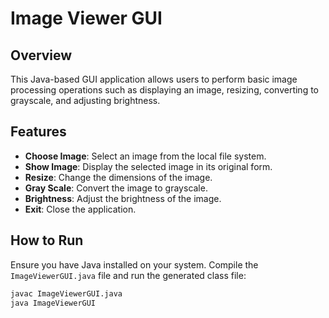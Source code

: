 # Image Viewer GUI

## Overview
This Java-based GUI application allows users to perform basic image processing operations such as displaying an image, resizing, converting to grayscale, and adjusting brightness.

## Features
- **Choose Image**: Select an image from the local file system.
- **Show Image**: Display the selected image in its original form.
- **Resize**: Change the dimensions of the image.
- **Gray Scale**: Convert the image to grayscale.
- **Brightness**: Adjust the brightness of the image.
- **Exit**: Close the application.

## How to Run
Ensure you have Java installed on your system. Compile the `ImageViewerGUI.java` file and run the generated class file:
```bash
javac ImageViewerGUI.java
java ImageViewerGUI
